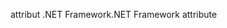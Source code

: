 <span data-ttu-id="50502-101">attribut .NET Framework</span><span class="sxs-lookup"><span data-stu-id="50502-101">.NET Framework attribute</span></span>